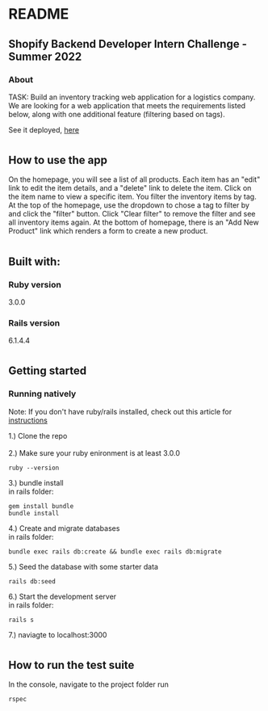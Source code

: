 # README

## Shopify Backend Developer Intern Challenge - Summer 2022

### About

TASK: Build an inventory tracking web application for a logistics company. We are looking for a web application that meets the requirements listed below, along with one additional feature (filtering based on tags).

See it deployed, [here](https://mysterious-savannah-03677.herokuapp.com/)

#

## How to use the app

On the homepage, you will see a list of all products. Each item has an "edit" link to edit the item details, and a "delete" link to delete the item. Click on the item name to view a specific item. You filter the inventory items by tag. At the top of the homepage, use the dropdown to chose a tag to filter by and click the "filter" button. Click "Clear filter" to remove the filter and see all inventory items again. At the bottom of homepage, there is an "Add New Product" link which renders a form to create a new product.

#

## Built with:

### Ruby version

3.0.0

### Rails version

6.1.4.4

#

## Getting started

### Running natively

Note: If you don't have ruby/rails installed, check out this article for [instructions](https://medium.com/@herowebdev1/install-rails-on-your-mac-linux-via-homebrew-a36e57867bae)

1.) Clone the repo <br> <br>
2.) Make sure your ruby enironment is at least 3.0.0

```
ruby --version
```

3.) bundle install <br>
in rails folder:

```
gem install bundle
bundle install
```

4.) Create and migrate databases <br>
in rails folder:

```
bundle exec rails db:create && bundle exec rails db:migrate
```

5.) Seed the database with some starter data

```
rails db:seed
```

6.) Start the development server <br>
in rails folder:

```
rails s
```

7.) naviagte to localhost:3000

#

## How to run the test suite

In the console, navigate to the project folder run

```
rspec
```
